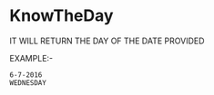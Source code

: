 # KnowTheDay

IT WILL RETURN THE DAY OF THE DATE PROVIDED


EXAMPLE:-
    
    6-7-2016
    WEDNESDAY
